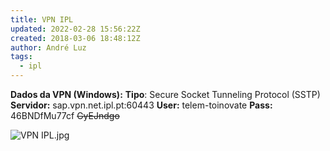 ```yaml
---
title: VPN IPL
updated: 2022-02-28 15:56:22Z
created: 2018-03-06 18:48:12Z
author: André Luz
tags:
  - ipl
---
```


**Dados da VPN (Windows):**
**Tipo**: Secure Socket Tunneling Protocol (SSTP)
**Servidor:** sap.vpn.net.ipl.pt:60443
**User:** telem-toinovate
**Pass:** 46BNDfMu77cf <s>GyEJndgo</s>

![VPN IPL.jpg](VPN_IPL.jpg)